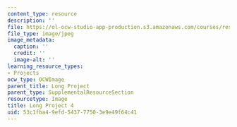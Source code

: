 ```yaml
---
content_type: resource
description: ''
file: https://ol-ocw-studio-app-production.s3.amazonaws.com/courses/res-3-002-collaborative-design-and-creative-expression-with-arduino-microcontrollers-january-iap-2017/53c1fba49efd543777503e9e49f64c41_LP4.jpg
file_type: image/jpeg
image_metadata:
  caption: ''
  credit: ''
  image-alt: ''
learning_resource_types:
- Projects
ocw_type: OCWImage
parent_title: Long Project
parent_type: SupplementalResourceSection
resourcetype: Image
title: Long Project 4
uid: 53c1fba4-9efd-5437-7750-3e9e49f64c41
---
```

